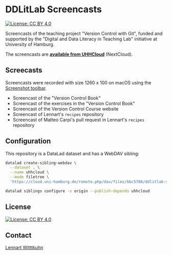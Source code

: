 # DDLitLab Screencasts

[![License: CC BY 4.0](https://img.shields.io/badge/License-CC_BY_4.0-lightgrey.svg)](https://creativecommons.org/licenses/by/4.0/)

Screencasts of the teaching project "Version Control with Git", funded and supported by the "Digital and Data Literacy in Teaching Lab" initiative at University of Hamburg.

The screencasts are **[available from UHHCloud](https://cloud.uni-hamburg.de/s/dXNSwSpeQztXxpH)** (NextCloud).

## Screecasts

Screencasts were recorded with size 1260 x 100 on macOS using the [Screenshot toolbar](https://support.apple.com/en-us/102618).

- Screencast of the "Version Control Book"
- Screencast of the exercises in the "Version Control Book"
- Screencast of the Version Control Course website
- Screencast of Lennart's `recipes` repository
- Screencast of Matteo Carpi's pull request in Lennart's `recipes` repository

## Configuration

This repository is a DataLad dataset and has a WebDAV sibling:

```bash
datalad create-sibling-webdav \
  --dataset . \
  --name uhhcloud \
  --mode filetree \
  'https://cloud.uni-hamburg.de/remote.php/dav/files/bbc5706/ddlitlab-screencasts'
```

```bash
datalad siblings configure -s origin --publish-depends uhhcloud
```

## License

[![License: CC BY 4.0](https://img.shields.io/badge/License-CC_BY_4.0-lightgrey.svg)](https://creativecommons.org/licenses/by/4.0/)

## Contact

[Lennart Witttkuhn](mailto:lennart.wittkuhn@tutanota.com)
